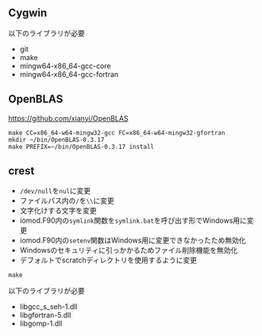 ## Cygwin
以下のライブラリが必要
- git
- make
- mingw64-x86_64-gcc-core
- mingw64-x86_64-gcc-fortran

## OpenBLAS
https://github.com/xianyi/OpenBLAS
```
make CC=x86_64-w64-mingw32-gcc FC=x86_64-w64-mingw32-gfortran
mkdir ~/bin/OpenBLAS-0.3.17
make PREFIX=~/bin/OpenBLAS-0.3.17 install
```

## crest
- `/dev/null`を`nul`に変更
- ファイルパス内の`/`を`\\`に変更
- 文字化けする文字を変更
- iomod.F90内の`symlink`関数を`symlink.bat`を呼び出す形でWindows用に変更
- iomod.F90内の`setenv`関数はWindows用に変更できなかったため無効化
- Windowsのセキュリティに引っかかるためファイル削除機能を無効化
- デフォルトでscratchディレクトリを使用するように変更

```
make
```
以下のライブラリが必要
- libgcc_s_seh-1.dll
- libgfortran-5.dll
- libgomp-1.dll
